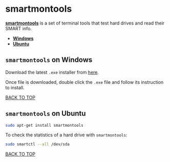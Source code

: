 smartmontools
=============
[**smartmontools**](https://help.ubuntu.com/community/Smartmontools) is a set of terminal tools that test hard drives and read their SMART info.

* [**Windows**](#smartmontools-on-windows)
* [**Ubuntu**](#smartmontools-on-ubuntu)

## `smartmontools` on Windows
Download the latest `.exe` installer from [here](https://sourceforge.net/projects/smartmontools/files/smartmontools).

Once file is downloaded, double click the `.exe` file and follow its instruction to install.

[BACK TO TOP](https://github.com/ctrl-alt-del/devenv/tree/master/util)



## `smartmontools` on Ubuntu
```sh
sudo apt-get install smartmontools
```

To check the statistics of a hard drive with `smartmontools`:
```sh
sudo smartctl --all /dev/sda
```
[BACK TO TOP](https://github.com/ctrl-alt-del/devenv/tree/master/util)
